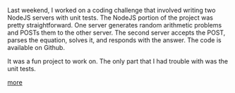 Last weekend, I worked on a coding challenge that involved writing two NodeJS servers with unit tests.  The NodeJS portion of the project was pretty straightforward.  One server generates random arithmetic problems and POSTs them to the other server.  The second server accepts the POST, parses the equation, solves it, and responds with the answer. The code is available on Github.

It was a fun project to work on.  The only part that I had trouble with was the unit tests.

[more](http://mcculloughwebservices.com/2015/07/13/testing-nodejs-with-mocha-and-chai/)
